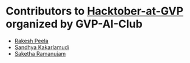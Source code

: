 # Contributors to [Hacktober-at-GVP](https://gvp-ai-club.github.io/hacktoberfest) organized by GVP-AI-Club

- [Rakesh Peela](https://github.com/rakhi2104)
- [Sandhya Kakarlamudi](https://github.com/saisandhya3198)
- [Saketha Ramanujam](https://github.com/sakethramanujam)
